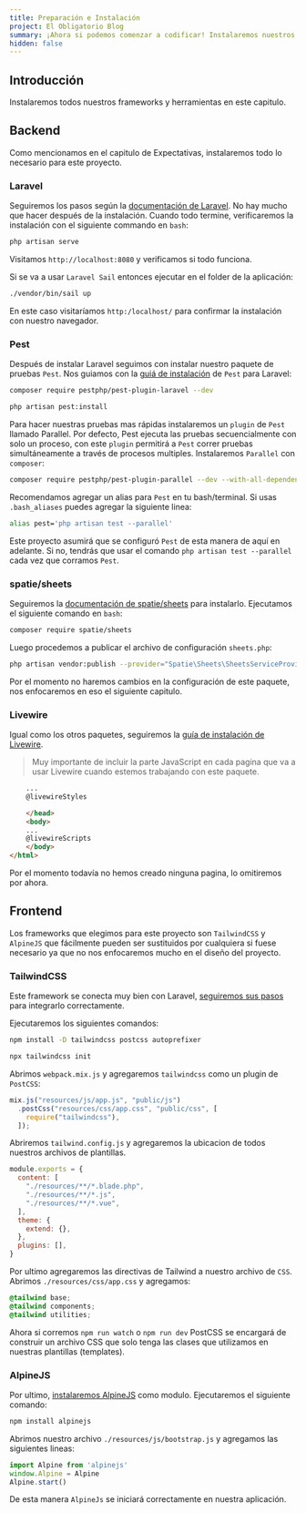 ```yaml
---
title: Preparación e Instalación
project: El Obligatorio Blog
summary: ¡Ahora si podemos comenzar a codificar! Instalaremos nuestros frameworks, paquetes y herramientas en este capitulo.
hidden: false
---
```


## Introducción

Instalaremos todos nuestros frameworks y herramientas en este capitulo.

## Backend

Como mencionamos en el capitulo de Expectativas, instalaremos todo lo necesario para este proyecto.

### Laravel

Seguiremos los pasos según la [documentación de Laravel](https://laravel.com/docs/9.x#your-first-laravel-project). No hay mucho que hacer después de la instalación. Cuando todo termine, verificaremos la instalación con el siguiente commando en `bash`:

``` bash
php artisan serve
```

Visitamos `http://localhost:8080` y verificamos si todo funciona.

Si se va a usar `Laravel Sail` entonces ejecutar en el folder de la aplicación:

``` bash
./vendor/bin/sail up
```

En este caso visitaríamos `http:/localhost/` para confirmar la instalación con nuestro navegador.

### Pest

Después de instalar Laravel seguimos con instalar nuestro paquete de pruebas `Pest`. Nos guiamos con la [guiá de instalación](https://pestphp.com/docs/installation#installation) de `Pest` para Laravel:

``` bash
composer require pestphp/pest-plugin-laravel --dev

php artisan pest:install
```

Para hacer nuestras pruebas mas rápidas instalaremos un `plugin` de `Pest` llamado Parallel. Por defecto, Pest ejecuta las pruebas secuencialmente con solo un proceso, con este `plugin` permitirá a `Pest` correr pruebas simultáneamente a través de procesos multiples. Instalaremos `Parallel` con `composer`:

``` bash
composer require pestphp/pest-plugin-parallel --dev --with-all-dependencies
```

Recomendamos agregar un alias para `Pest` en tu bash/terminal. Si usas `.bash_aliases` puedes agregar la siguiente linea:

``` bash
alias pest='php artisan test --parallel'
```

Este proyecto asumirá que se configuró `Pest` de esta manera de aquí en adelante. Si no, tendrás que usar el comando `php artisan test --parallel` cada vez que corramos `Pest`.

### spatie/sheets

Seguiremos la [documentación de spatie/sheets](https://github.com/spatie/sheets#installation) para instalarlo. Ejecutamos el siguiente comando en `bash`:

``` bash
composer require spatie/sheets
```

Luego procedemos a publicar el archivo de configuración `sheets.php`:

``` bash
php artisan vendor:publish --provider="Spatie\Sheets\SheetsServiceProvider" --tag="config"
```

Por el momento no haremos cambios en la configuración de este paquete, nos enfocaremos en eso el siguiente capitulo.

### Livewire

Igual como los otros paquetes, seguiremos la [guía de instalación de Livewire](https://laravel-livewire.com/docs/2.x/quickstart#install-livewire).

> Muy importante de incluir la parte JavaScript en cada pagina que va a usar Livewire cuando estemos trabajando con este paquete.

``` html
    ...
    @livewireStyles

    </head>
    <body>
    ...
    @livewireScripts
    </body>
</html>
```

Por el momento todavía no hemos creado ninguna pagina, lo omitiremos por ahora.

## Frontend

Los frameworks que elegimos para este proyecto son `TailwindCSS` y `AlpineJS` que fácilmente pueden ser sustituidos por cualquiera si fuese necesario ya que no nos enfocaremos mucho en el diseño del proyecto.

### TailwindCSS

Este framework se conecta muy bien con Laravel, [seguiremos sus pasos](https://tailwindcss.com/docs/guides/laravel) para integrarlo correctamente.

Ejecutaremos los siguientes comandos:

``` bash
npm install -D tailwindcss postcss autoprefixer

npx tailwindcss init
```

Abrimos `webpack.mix.js` y agregaremos `tailwindcss` como un plugin de `PostCSS`:

``` js
mix.js("resources/js/app.js", "public/js")
  .postCss("resources/css/app.css", "public/css", [
    require("tailwindcss"),
  ]);
```

Abriremos `tailwind.config.js` y agregaremos la ubicacion de todos nuestros archivos de plantillas.

``` js
module.exports = {
  content: [
    "./resources/**/*.blade.php",
    "./resources/**/*.js",
    "./resources/**/*.vue",
  ],
  theme: {
    extend: {},
  },
  plugins: [],
}
```

Por ultimo agregaremos las directivas de Tailwind a nuestro archivo de `CSS`. Abrimos `./resources/css/app.css` y agregamos:

``` css
@tailwind base;
@tailwind components;
@tailwind utilities;
```

Ahora si corremos `npm run watch` o `npm run dev` PostCSS se encargará de construir un archivo CSS que solo tenga las clases que utilizamos en nuestras plantillas (templates).

### AlpineJS

Por ultimo, [instalaremos AlpineJS](https://alpinejs.dev/essentials/installation) como modulo. Ejecutaremos el siguiente comando:

``` bash
npm install alpinejs
```

Abrimos nuestro archivo `./resources/js/bootstrap.js` y agregamos las siguientes lineas:

``` javascript
import Alpine from 'alpinejs'
window.Alpine = Alpine
Alpine.start()
```

De esta manera `AlpineJs` se iniciará correctamente en nuestra aplicación.
